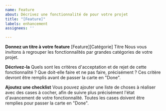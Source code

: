 ```yaml
---
name: Feature
about: Décrivez une fonctionnalité de pour votre projet
title: "[Feature]"
labels: enhancement
assignees: ''

---
```


**Donnez un titre à votre feature**
[Feature][Catégorie] Titre
Nous vous invitons à regrouper les fonctionnalités par grandes catégories de
votre projet.

**Décrivez-la**
Quels sont les critères d'acceptation et de rejet de cette fonctionnalité ?
Que doit-elle faire et ne pas faire, précisément ?
Ces critère devront être remplis avant de passer la carte en "Done".

**Ajoutez une checklist**
Vous pouvez ajouter une liste de choses à réaliser avec des cases à cocher,
afin de suivre plus précisément l'état d'avancement de votre fonctionnalité.
Toutes les cases doivent être remplies pour passer la carte en "Done".
